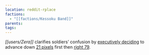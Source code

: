 ```yaml
---
location: reddit-rplace
factions:
  - "[[factions/Kessoku Band]]"
parents: 
tags: 
---
```

*[[users/Zera]]* clarifies soldiers’ confusion by [executively deciding](https://discord.com/channels/1093664259273130084/1131230952119615600/1131575614583869591) to advance down [21 pixels](https://discord.com/channels/1093664259273130084/1131230952119615600/1131575893018558575) first then [right 79](https://discord.com/channels/1093664259273130084/1131230952119615600/1131575919845314641).
